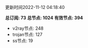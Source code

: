 更新时间2022-11-12 04:18:40

**总订阅: 73**
**总节点: 1024**
**有效节点: 394**
- v2ray节点: 248
- trojan节点: 127
- ss节点: 19
